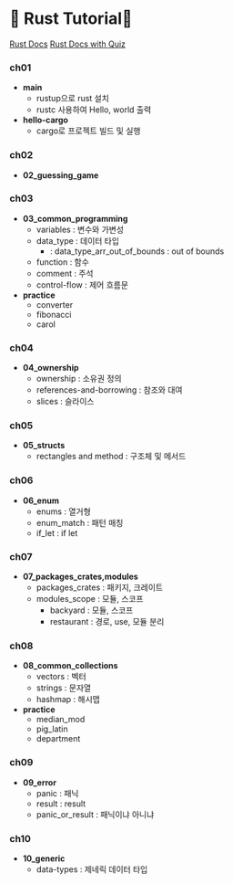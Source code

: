 # 🦀 Rust Tutorial🦀
[Rust Docs](https://doc.rust-kr.org/)
[Rust Docs with Quiz](https://rust-book.cs.brown.edu/)

### ch01
- **main**
  - rustup으로 rust 설치
  - rustc 사용하여 Hello, world 출력
- **hello-cargo**
  - cargo로 프로젝트 빌드 및 실행
 
### ch02
- **02_guessing_game**

### ch03
- **03_common_programming**
  - variables : 변수와 가변성
  - data_type : 데이터 타입
    * : data_type_arr_out_of_bounds : out of bounds   
  - function : 함수
  - comment : 주석
  -  control-flow : 제어 흐름문
- **practice**
  - converter
  - fibonacci
  - carol
  
### ch04
- **04_ownership**
  - ownership : 소유권 정의
  - references-and-borrowing : 참조와 대여
  - slices : 슬라이스
  
### ch05
- **05_structs**
  - rectangles and method : 구조체 및 메서드

### ch06
- **06_enum**
  - enums : 열거형
  - enum_match : 패턴 매칭
  - if_let : if let

### ch07
- **07_packages_crates,modules**
  - packages_crates : 패키지, 크레이트
  - modules_scope : 모듈, 스코프
      - backyard : 모듈, 스코프
      - restaurant : 경로, use, 모듈 분리

### ch08
- **08_common_collections**
  - vectors : 벡터
  - strings : 문자열
  - hashmap : 해시맵
- **practice**
  - median_mod
  - pig_latin
  - department

### ch09
- **09_error**
  - panic : 패닉
  - result : result
  - panic_or_result : 패닉이냐 아니냐

### ch10
- **10_generic**
  - data-types : 제네릭 데이터 타입
    
